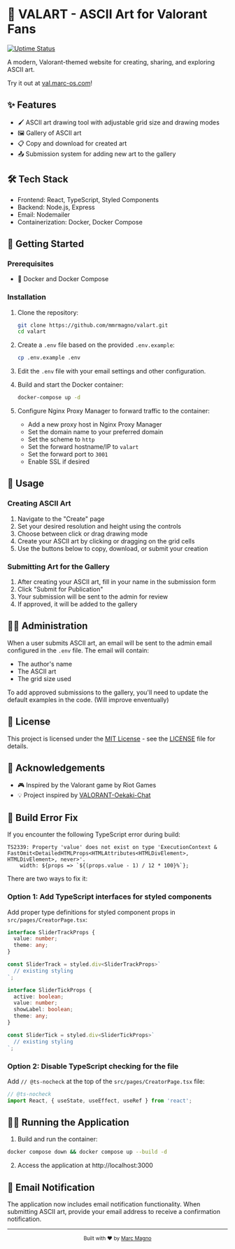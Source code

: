 # 🎨 VALART - ASCII Art for Valorant Fans

[![Uptime Status](https://uptime.marc-os.com/api/badge/13/status)](https://uptime.marc-os.com/status/val)

A modern, Valorant-themed website for creating, sharing, and exploring ASCII art.

Try it out at [val.marc-os.com](https://val.marc-os.com)!

## ✨ Features

- 🖌️ ASCII art drawing tool with adjustable grid size and drawing modes
- 🖼️ Gallery of ASCII art
- 📋 Copy and download for created art
- 📤 Submission system for adding new art to the gallery

## 🛠️ Tech Stack

- Frontend: React, TypeScript, Styled Components
- Backend: Node.js, Express
- Email: Nodemailer
- Containerization: Docker, Docker Compose

## 🚀 Getting Started

### Prerequisites

- 🐳 Docker and Docker Compose

### Installation

1. Clone the repository:
   ```bash
   git clone https://github.com/mmrmagno/valart.git
   cd valart
   ```

2. Create a `.env` file based on the provided `.env.example`:
   ```bash
   cp .env.example .env
   ```

3. Edit the `.env` file with your email settings and other configuration.

4. Build and start the Docker container:
   ```bash
   docker-compose up -d
   ```

5. Configure Nginx Proxy Manager to forward traffic to the container:
   - Add a new proxy host in Nginx Proxy Manager
   - Set the domain name to your preferred domain
   - Set the scheme to `http`
   - Set the forward hostname/IP to `valart`
   - Set the forward port to `3001`
   - Enable SSL if desired

## 🎯 Usage

### Creating ASCII Art

1. Navigate to the "Create" page
2. Set your desired resolution and height using the controls
3. Choose between click or drag drawing mode
4. Create your ASCII art by clicking or dragging on the grid cells
5. Use the buttons below to copy, download, or submit your creation

### Submitting Art for the Gallery

1. After creating your ASCII art, fill in your name in the submission form
2. Click "Submit for Publication"
3. Your submission will be sent to the admin for review
4. If approved, it will be added to the gallery

## 👨‍💼 Administration

When a user submits ASCII art, an email will be sent to the admin email configured in the `.env` file. The email will contain:

- The author's name
- The ASCII art
- The grid size used

To add approved submissions to the gallery, you'll need to update the default examples in the code. (Will improve enventually)

## 📝 License

This project is licensed under the [MIT License](LICENSE) - see the [LICENSE](LICENSE) file for details.

## 🙏 Acknowledgements

- 🎮 Inspired by the Valorant game by Riot Games
- 💡 Project inspired by [VALORANT-Oekaki-Chat](https://github.com/RUNFUNRUN/VALORANT-Oekaki-Chat)

## 🔧 Build Error Fix

If you encounter the following TypeScript error during build:

```
TS2339: Property 'value' does not exist on type 'ExecutionContext & FastOmit<DetailedHTMLProps<HTMLAttributes<HTMLDivElement>, HTMLDivElement>, never>'.
    width: ${props => `${(props.value - 1) / 12 * 100}%`};
```

There are two ways to fix it:

### Option 1: Add TypeScript interfaces for styled components

Add proper type definitions for styled component props in `src/pages/CreatorPage.tsx`:

```typescript
interface SliderTrackProps {
  value: number;
  theme: any;
}

const SliderTrack = styled.div<SliderTrackProps>`
  // existing styling
`;

interface SliderTickProps {
  active: boolean;
  value: number;
  showLabel: boolean;
  theme: any;
}

const SliderTick = styled.div<SliderTickProps>`
  // existing styling
`;
```

### Option 2: Disable TypeScript checking for the file

Add `// @ts-nocheck` at the top of the `src/pages/CreatorPage.tsx` file:

```typescript
// @ts-nocheck
import React, { useState, useEffect, useRef } from 'react';
```

## 🏃‍♂️ Running the Application

1. Build and run the container:
```bash
docker compose down && docker compose up --build -d
```

2. Access the application at http://localhost:3000

## 📧 Email Notification

The application now includes email notification functionality. When submitting ASCII art, provide your email address to receive a confirmation notification.

---

<div align="center">
  <sub>Built with ❤️ by <a href="https://marc-os.com">Marc Magno</a></sub>
</div> 